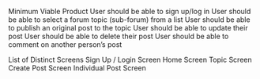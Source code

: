 Minimum Viable Product
User should be able to sign up/log in
User should be able to select a forum topic (sub-forum) from a list
User should be able to publish an original post to the topic
User should be able to update their post
User should be able to delete their post
User should be able to comment on another person’s post

List of Distinct Screens
Sign Up / Login Screen
Home Screen
Topic Screen
Create Post Screen
Individual Post Screen


